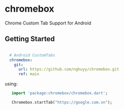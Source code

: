 # chromebox
 Chrome Custom Tab Support for Android 

## Getting Started

```yaml

  # Android CustomTabs
  chromebox:
    git:
      url: https://github.com/nghuyy/chromebox.git
      ref: main
```

 using:
 ```dart
    import 'package:chromebox/chromebox.dart';

    Chromebox.startTab("https://google.com.vn");
 ```
